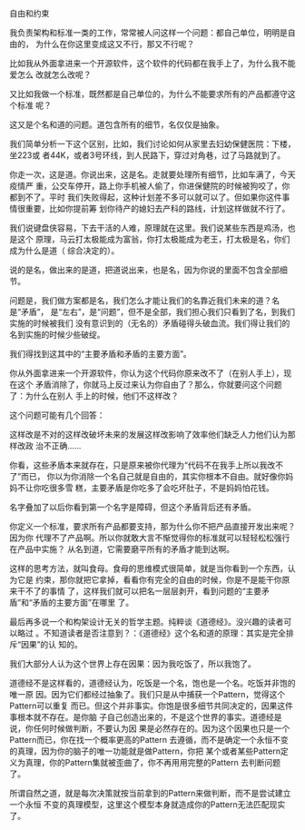    
自由和约束

我负责架构和标准一类的工作，常常被人问这样一个问题：都自己单位，明明是自由的，
为什么在你这里变成这又不行，那又不行呢？

比如我从外面拿进来一个开源软件，这个软件的代码都在我手上了，为什么我不能爱怎么
改就怎么改呢？

又比如我做一个标准，既然都是自己单位的，为什么不能要求所有的产品都遵守这个标准
呢？

这又是个名和道的问题。道包含所有的细节，名仅仅是抽象。

我们简单分析一下这个区别，比如，我们讨论如何从家里去妇幼保健医院：下楼，坐223或
者44K，或者3号环线，到人民路下，穿过对角巷，过了马路就到了。

你走一次，这是道。你说出来，这是名。走就要处理所有细节，比如车满了，今天疫情严
重，公交车停开，路上你手机被人偷了，你进保健院的时候被狗咬了，你都到不了。平时
我们失败得起，这种计划差不多可以就可以了。但如果你这件事情很重要，比如你提前筹
划你待产的媳妇去产科的路线，计划这样做就不行了。

我们说键盘侠容易，下去干活的人难，原理就在这里。我们说某些东西是鸡汤，也是这个
原理，马云打太极能成为富翁，你打太极能成为老王，打太极是名，你们成为什么是道（
综合决定的）。

说的是名，做出来的是道，把道说出来，也是名，因为你说的里面不包含全部细节。

问题是，我们做方案都是名，我们怎么才能让我们的名靠近我们未来的道？名是“矛盾”，
是“左右”，是“问题”，但不是全部，我们担心我们只看到了名，到我们实施的时候被我们
没有意识到的（无名的）矛盾碰得头破血流。我们得让我们的名到实施的时候少些破绽。

我们得找到这其中的“主要矛盾和矛盾的主要方面”。

你从外面拿进来一个开源软件，你认为这个代码你原来改不了（在别人手上），现在这个
矛盾消除了，你就马上反过来认为你自由了？那么，你就要问这个问题了：为什么在别人
手上的时候，他们不这样改？

这个问题可能有几个回答：

这样改是不对的这样改破坏未来的发展这样改影响了效率他们缺乏人力他们认为那样改政
治不正确……

你看，这些矛盾本来就存在，只是原来被你代理为“代码不在我手上所以我改不了”而已，
你以为你消除一个名自己就是自由的，其实你根本不自由。就好像你妈妈不让你吃很多雪
糕，主要矛盾是你吃多了会吃坏肚子，不是妈妈怕花钱。

名字叠加了以后你看到第一个名字是障碍，但这个矛盾背后还有矛盾。

你定义一个标准，要求所有产品都要支持，那为什么你不把产品直接开发出来呢？因为你
代理不了产品啊。所以你就敢大言不惭觉得你的标准就可以轻轻松松强行在产品中实施？
从名到道，它需要磨平所有的矛盾才能到达啊。

这样的思考方法，就叫食母。食母的思维模式很简单，就是当你看到一个东西，认为它是
约束，那你就把它拿掉，看看你有完全的自由的时候，你是不是能干你原来干不了的事情
了，这样我们就可以把名一层层剥开，看到问题的“主要矛盾”和“矛盾的主要方面”在哪里
了。

最后再多说一个和构架设计无关的哲学主题。纯粹谈《道德经》。没兴趣的读者可以略过
。不知道读者是否注意到？：《道德经》这个名和道的原理：其实是完全排斥“因果”的认
知的。

我们大部分人认为这个世界上存在因果：因为我吃饭了，所以我饱了。

道德经不是这样看的，道德经认为，吃饭是一个名，饱也是一个名。吃饭并非饱的唯一原
因。因为它们都经过抽象了。我们只是从中捕获一个Pattern，觉得这个Pattern可以重复
而已。但这个并非事实。你饱是很多细节共同决定的，因果这件事根本就不存在。是你脑
子自己创造出来的，不是这个世界的事实。道德经是说，你任何时候做判断，不要认为因
果是必然存在的。因为这个因果也只是一个Pattern而已，你在找一个概率更高的Pattern
去遵循，而不是确定一个永恒不变的真理，因为你的脑子的唯一功能就是做Pattern，你把
某个或者某些Pattern定义为真理，你的Pattern集就被歪曲了，你不再用用完整的Pattern
去判断问题了。

所谓自然之道，就是每次决策就按当前拿到的Pattern来做判断，而不是尝试建立一个永恒
不变的真理模型，这里这个模型本身就造成你的Pattern无法匹配现实了。
